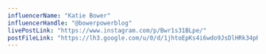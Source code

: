 ```yaml
---
influencerName: "Katie Bower"
influencerHandle: "@bowerpowerblog"
livePostLink: "https://www.instagram.com/p/Bwr1s31BLpe/"
postFileLink: "https://lh3.google.com/u/0/d/1jhtoEpKs4i6wdo9JsDlHRk34pRbJxtc4"
---
```

